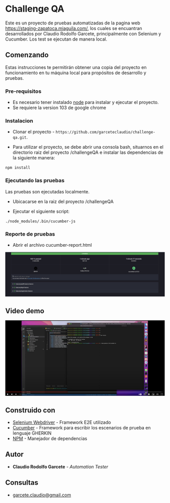 # Challenge QA

Este es un proyecto de pruebas automatizadas de la pagina web https://staging-zapatoca.miaguila.com/, los cuales se encuantran desarrollados por Claudio Rodolfo Garcete, principalmente con Selenium y Cucumber. Los test se ejecutan de manera local.

## Comenzando

Estas instrucciones te permitirán obtener una copia del proyecto en funcionamiento en tu máquina local para propósitos de desarrollo y pruebas.

### Pre-requisitos


- Es necesario tener instalado [node](https://nodejs.org/en/download/) para instalar y ejecutar el proyecto.
- Se requiere la version 103 de google chrome


### Instalacion

- Clonar el proyecto - `https://github.com/garceteclaudio/challenge-qa.git`.

- Para utilizar el proyecto, se debe abrir una consola bash, situarnos en el directorio raiz del proyecto /challengeQA e instalar las dependencias de la siguiente manera:


```
npm install
```



### Ejecutando las pruebas

Las pruebas son ejecutadas localmente.

- Ubicacarse en la raiz del proyecto /challengeQA

- Ejecutar el siguiente script:

```
./node_modules/.bin/cucumber-js
```

### Reporte de pruebas

- Abrir el archivo cucumber-report.html

![Screenshot](report.png)
## Video demo

[![IMAGE ALT TEXT](youtube.png)](https://www.youtube.com/watch?v=U52aAa9VkEk&list=RDU52aAa9VkEk&start_radio=1 "Testing")



## Construido con
* [Selenium Webdriver](https://www.selenium.dev/downloads/) - Framework E2E utilizado
* [Cucumber](https://cucumber.io/docs/cucumber/) - Framework para escribir los escenarios de prueba en lenguaje GHERKIN
* [NPM](https://www.npmjs.com/) - Manejador de dependencias

## Autor
* **Claudio Rodolfo Garcete** - *Automation Tester* 

## Consultas
* garcete.claudio@gmail.com